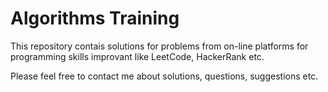 # Algorithms Training
This repository contais solutions for problems from on-line platforms for programming skills improvant like LeetCode, HackerRank etc.

Please feel free to contact me about solutions, questions, suggestions etc.
